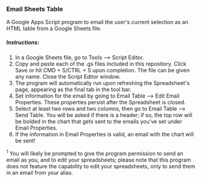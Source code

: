 ### Email Sheets Table
A Google Apps Script program to email the user's current selection as an HTML table from a Google Sheets file.

##### Instructions: 
1. In a Google Sheets file, go to Tools --> Script Editor. 
2. Copy and paste each of the .gs files included in this repository. Click Save or hit CMD + S/CTRL + S upon completion. The file can be given any name. Close the Script Editor window.
3. The program will automatically run upon refreshing the Spreadsheet's page, appearing as the final tab in the tool bar.
4. Set information for the email by going to Email Table --> Edit Email Properties. These properties persist after the Spreadsheet is closed. 
5. Select at least two rows and two columns, then go to Email Table --> Send Table. You will be asked if there is a header; if so, the top row will be bolded in the chart that gets sent to the emails you've set under Email Properties.
6. If the information in Email Properties is valid, an email with the chart will be sent!

<sup>1</sup> You will likely be prompted to give the program permission to send an email as you, and to edit your spreadsheets; please note that this program does not feature the capability to edit your spreadsheets, only to send them in an email from your alias.
